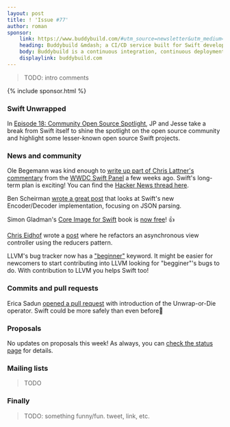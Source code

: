 ```yaml
---
layout: post
title: ! 'Issue #77'
author: roman
sponsor:
    link: https://www.buddybuild.com/#utm_source=newsletter&utm_medium=email&utm_campaign=Swift_Weekly_0717
    heading: Buddybuild &mdash; a CI/CD service built for Swift developers
    body: Buddybuild is a continuous integration, continuous deployment and user feedback platform built specifically for mobile development teams. Buddybuild takes minutes to get setup, and automates the process of configuring a reliable and robust infrastructure for teams to build, test, and deploy their apps. [Thousands of companies](https://www.buddybuild.com/customers/), like Slack, Meetup and Mozilla trust buddybuild with their mobile development because it allows them to focus on what's important - building apps users love. **Start your free 3 week trial today, and stay focused on building apps users love.**
    displaylink: buddybuild.com
---
```


> TODO: intro comments

<!--excerpt-->

{% include sponsor.html %}

### Swift Unwrapped

In [Episode 18: Community Open Source Spotlight](https://spec.fm/podcasts/swift-unwrapped/72298), JP and Jesse take a break from Swift itself to shine the spotlight on the open source community and highlight some lesser-known open source Swift projects.

### News and community

Ole Begemann was kind enough to [write up part of Chris Lattner's commentary](https://oleb.net/blog/2017/06/chris-lattner-wwdc-swift-panel/) from the [WWDC Swift Panel](https://news.realm.io/news/wwdc-2017-swift-panel/) a few weeks ago. Swift's long-term plan is exciting! You can find the [Hacker News thread here](https://news.ycombinator.com/item?id=14673059).

Ben Scheirman [wrote a great post](http://benscheirman.com/2017/06/ultimate-guide-to-json-parsing-with-swift-4/) that looks at Swift's new Encoder/Decoder implementation, focusing on JSON parsing.

Simon Gladman's [Core Image for Swift](https://itunes.apple.com/gb/book/core-image-for-swift/id1073029980?mt=13) book is [now free](https://twitter.com/flexmonkey/status/881789384735039489)! 👍

[Chris Eidhof](https://twitter.com/chriseidhof) wrote a [post](http://chris.eidhof.nl/post/reducers/) where he refactors an asynchronous view controller using the reducers pattern.

LLVM's bug tracker now has a ["beginner"](http://lists.llvm.org/pipermail/llvm-dev/2017-June/114845.html) keyword. It might be easier for newcomers to start contributing into LLVM looking for "begginer"'s bugs to do. With contribution to LLVM you helps Swift too!

### Commits and pull requests

Erica Sadun [opened a pull request](https://github.com/apple/swift-evolution/pull/729) with introduction of the Unwrap-or-Die operator. Swift could be more safely than even before🍎

### Proposals

No updates on proposals this week! As always, you can [check the status page](https://apple.github.io/swift-evolution/) for details.

### Mailing lists

> TODO

### Finally

> TODO: something funny/fun. tweet, link, etc.
